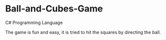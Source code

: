 # Ball-and-Cubes-Game

C# Programming Language

The game is fun and easy, it is tried to hit the squares by directing the ball.
